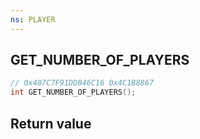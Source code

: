 ```yaml
---
ns: PLAYER
---
```

## GET_NUMBER_OF_PLAYERS

```c
// 0x407C7F91DDB46C16 0x4C1B8867
int GET_NUMBER_OF_PLAYERS();
```


## Return value
